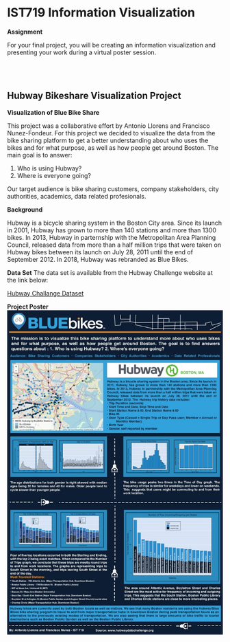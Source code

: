 # IST719 Information Visualization
**Assignment**

For your final project, you will be creating an information visualization and presenting your work during a virtual poster session.
<br>
<br>
<br>
<br>

## Hubway Bikeshare Visualization Project
**Visualization of Blue Bike Share**

This project was a collaborative effort by Antonio Llorens and Francisco Nunez-Fondeur. For this project we decided to visualize the data from the bike sharing platform to get a better understanding about who uses the bikes and for what purpose, as well as how people get around Boston. The main goal is to answer:

1. Who is using Hubway?
2. Where is everyone going?

Our target audience is bike sharing customers, company stakeholders, city authorities, academics, data related profesionals.

**Background**

Hubway is a bicycle sharing system in the Boston City area. Since its launch in 2001, Hubway has grown to more than 140 stations and more than 1300 bikes. In 2013, Hubway in parternship with the Metropolitan Area Planning Council, released data from more than a half million trips that were taken on Hubway bikes between its launch on July 28, 2011 until the end of September 2012. In 2018, Hubway was rebranded as Blue Bikes.

**Data Set**
The data set is available from the Hubway Challenge website at the link below:

[Hubway Challange Dataset](http://files.hubwaydatachallenge.org/hubway_2011_07_through_2013_11.zip)


**Project Poster**
![Project Poster](https://raw.githubusercontent.com/frnunez/frnunez.github.io/master/images/visualization/finalpostersmall.jpg)
